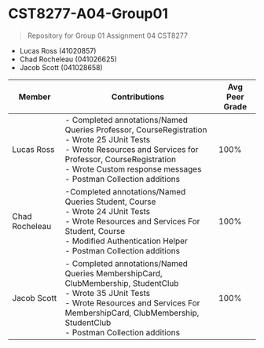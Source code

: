 # CST8277-A04-Group01
> Repository for Group 01 Assignment 04 CST8277

- Lucas Ross (41020857)
- Chad Rocheleau (041026625)
- Jacob Scott (041028658)

|Member| Contributions | Avg Peer Grade |
|------|------|------|
| Lucas Ross | - Completed annotations/Named Queries Professor, CourseRegistration <br> - Wrote 25 JUnit Tests <br> - Wrote Resources and Services for Professor, CourseRegistration <br> - Wrote Custom response messages <br> - Postman Collection additions   |  100%    |
| Chad Rocheleau | -Completed annotations/Named Queries Student, Course <br> - Wrote 24 JUnit Tests <br> - Wrote Resources and Services For Student, Course  <br> - Modified Authentication Helper <br> - Postman Collection additions |  100%    |
| Jacob Scott | - Completed annotations/Named Queries MembershipCard, ClubMembership, StudentClub <br> - Wrote 35 JUnit Tests <br> - Wrote Resources and Services For MembershipCard, ClubMembership, StudentClub <br> - Postman Collection additions   |   100%   |

